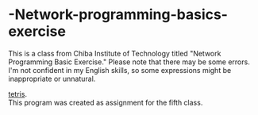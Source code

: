 # -Network-programming-basics-exercise
This is a class from Chiba Institute of Technology titled "Network Programming Basic Exercise."
Please note that there may be some errors. I'm not confident in my English skills, so some expressions might be inappropriate or unnatural.

[tetris](https://github.com/ShinnosukeAsaga/-Network-programming-basics-exercise/blob/main/sketch_Tetris_with_playing_cards.pde).  
This program was created as  assignment for the fifth class.
